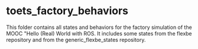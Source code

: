 # toets_factory_behaviors
This folder contains all states and behaviors for the factory simulation of the MOOC "Hello (Real) World with ROS.
It includes some states from the flexbe repository and from the generic_flexbe_states repository.
